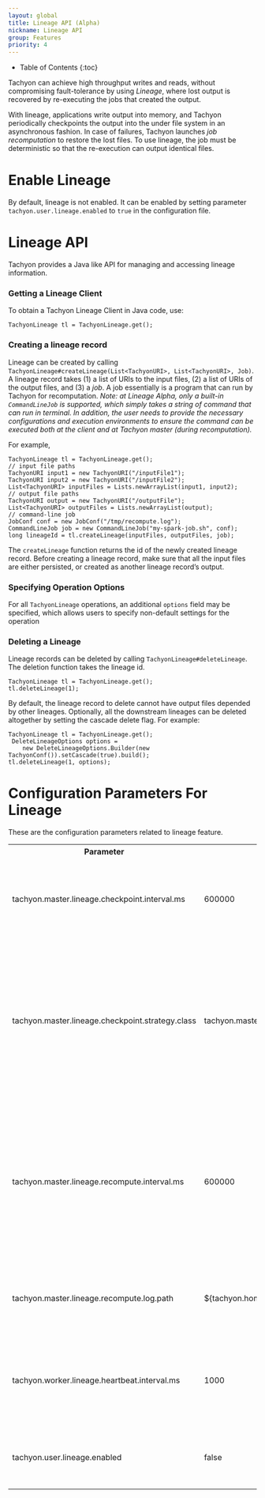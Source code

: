 ```yaml
---
layout: global
title: Lineage API (Alpha)
nickname: Lineage API
group: Features
priority: 4
---
```


* Table of Contents
{:toc}

Tachyon can achieve high throughput writes and reads, without compromising fault-tolerance by using *Lineage*, where lost output is recovered by re-executing the jobs that created the output. 

With lineage, applications write output into memory, and Tachyon periodically checkpoints the output into the under file system in an asynchronous fashion. In case of failures, Tachyon launches *job recomputation* to restore the lost files. To use lineage, the job must be deterministic so that the re-execution can output identical files.

# Enable Lineage

By default, lineage is not enabled. It can be enabled by setting parameter `tachyon.user.lineage.enabled` to `true` in the configuration file.

# Lineage API

Tachyon provides a Java like API for managing and accessing lineage information.

### Getting a Lineage Client

To obtain a Tachyon Lineage Client in Java code, use:

    TachyonLineage tl = TachyonLineage.get();

### Creating a lineage record

Lineage can be created by calling `TachyonLineage#createLineage(List<TachyonURI>, List<TachyonURI>, Job)`. A lineage record takes (1) a list of URIs to the input files, (2) a list of URIs of the output files, and (3) a *job*. A job essentially is a program that can run by Tachyon for recomputation. *Note: at Lineage Alpha, only a built-in `CommandLineJob` is supported, which simply takes a string of command that can run in terminal. In addition, the user needs to provide the necessary configurations and execution environments to ensure the command can be executed both at the client and at Tachyon master (during recomputation).*

For example, 

    TachyonLineage tl = TachyonLineage.get();
    // input file paths
    TachyonURI input1 = new TachyonURI("/inputFile1");
    TachyonURI input2 = new TachyonURI("/inputFile2");
    List<TachyonURI> inputFiles = Lists.newArrayList(input1, input2);
    // output file paths
    TachyonURI output = new TachyonURI("/outputFile");
    List<TachyonURI> outputFiles = Lists.newArrayList(output);
    // command-line job
    JobConf conf = new JobConf("/tmp/recompute.log");
    CommandLineJob job = new CommandLineJob("my-spark-job.sh", conf);
    long lineageId = tl.createLineage(inputFiles, outputFiles, job);

The `createLineage` function returns the id of the newly created lineage record. Before creating a lineage record, make sure that all the input files are either persisted, or created as another lineage record’s output.

### Specifying Operation Options

For all `TachyonLineage` operations, an additional `options` field may be specified, which allows users to specify non-default settings for the operation

### Deleting a Lineage

Lineage records can be deleted by calling `TachyonLineage#deleteLineage`. The deletion function takes the lineage id. 
    
    TachyonLineage tl = TachyonLineage.get();
    tl.deleteLineage(1);

By default, the lineage record to delete cannot have output files depended by other lineages. Optionally, all the downstream lineages can be deleted altogether by setting the cascade delete flag. For example:

    TachyonLineage tl = TachyonLineage.get();
     DeleteLineageOptions options =
        new DeleteLineageOptions.Builder(new TachyonConf()).setCascade(true).build();
    tl.deleteLineage(1, options);

# Configuration Parameters For Lineage

These are the configuration parameters related to lineage feature.

<table class="table-striped">
<tr><th>Parameter</th><th>Default Value</th><th>Description</th></tr>
<tr>
  <td>tachyon.master.lineage.checkpoint.interval.ms</td>
  <td>600000</td>
  <td>
  The intervals between Tachyon's checkpoint scheduling. Default to every 10 minutes.
  </td>
</tr>
<tr>
  <td>tachyon.master.lineage.checkpoint.strategy.class</td>
  <td>tachyon.master.lineage.checkpoint.CheckpointLatestScheduler</td>
  <td>
  The class name of the checkpoint strategy for lineage output files. The default strategy is to checkpoint the latest completed lineage, i.e. the lineage whose output files are completed.
  </td>
</tr>
<tr>
  <td>tachyon.master.lineage.recompute.interval.ms</td>
  <td>600000</td>
  <td>
  The intervals between Tachyon's recompute execution. The executor scans the all the lost files tracked by lineage, and re-executes the corresponding jobs. Default to every 10 minutes.
  </td>
</tr>
<tr>
  <td>tachyon.master.lineage.recompute.log.path</td>
  <td>${tachyon.home}/logs/recompute.log</td>
  <td>
  The path to the log that the recompute executor redirects the job's stdout into.
  </td>
</tr>
<tr>
  <td>tachyon.worker.lineage.heartbeat.interval.ms</td>
  <td>1000</td>
  <td>
  The heartbeat intervals between the lineage worker and lineage master. Default to every second.
  </td>
</tr>
<tr>
  <td>tachyon.user.lineage.enabled</td>
  <td>false</td>
  <td>
  Flag to enable lineage feature. The feature is disabled by default 
  </td>
</tr>
</table>







